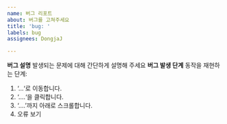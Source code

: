 ```yaml
---
name: 버그 리포트
about: 버그를 고쳐주세요
title: 'bug: '
labels: bug
assignees: DongjaJ

---
```


**버그 설명**
발생되는 문제에 대해 간단하게 설명해 주세요
**버그 발생 단계**
동작을 재현하는 단계:
1. ‘...‘로 이동합니다.
2. ‘....‘을 클릭합니다.
3. ‘....’까지 아래로 스크롤합니다.
4. 오류 보기
